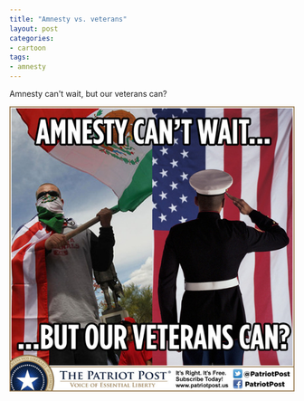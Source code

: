 ```yaml
---
title: "Amnesty vs. veterans"
layout: post
categories:
- cartoon
tags:
- amnesty
---
```


Amnesty can't wait, but our veterans can?

![Amnesty vs. veterans](/assets/img/2014/06/Amnesty-vs.-veterans.jpg)
